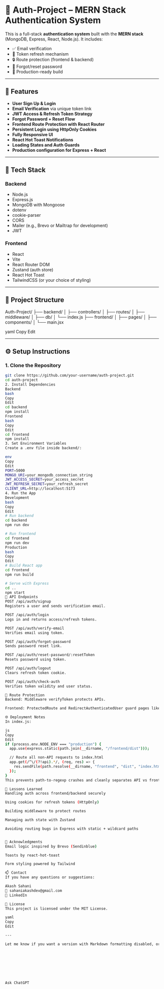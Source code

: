# 🔐 Auth-Project – MERN Stack Authentication System

This is a full-stack **authentication system** built with the **MERN stack** (MongoDB, Express, React, Node.js). It includes:

- ✅ Email verification
- 🔁 Token refresh mechanism
- 🔒 Route protection (frontend & backend)
- 📧 Forgot/reset password
- 🧪 Production-ready build

---

## 🚀 Features

- **User Sign Up & Login**
- **Email Verification** via unique token link
- **JWT Access & Refresh Token Strategy**
- **Forgot Password + Reset Flow**
- **Frontend Route Protection with React Router**
- **Persistent Login using HttpOnly Cookies**
- **Fully Responsive UI**
- **React Hot Toast Notifications**
- **Loading States and Auth Guards**
- **Production configuration for Express + React**
  
---

## 🧱 Tech Stack

### Backend
- Node.js
- Express.js
- MongoDB with Mongoose
- dotenv
- cookie-parser
- CORS
- Mailer (e.g., Brevo or Mailtrap for development)
- JWT

### Frontend
- React
- Vite
- React Router DOM
- Zustand (auth store)
- React Hot Toast
- TailwindCSS (or your choice of styling)
  
---

## 📂 Project Structure

Auth-Project/
├── backend/
│ ├── controllers/
│ ├── routes/
│ ├── middleware/
│ ├── db/
│ └── index.js
├── frontend/
│ ├── pages/
│ ├── components/
│ └── main.jsx

yaml
Copy
Edit

---

## ⚙️ Setup Instructions

### 1. Clone the Repository

```bash
git clone https://github.com/your-username/auth-project.git
cd auth-project
2. Install Dependencies
Backend
bash
Copy
Edit
cd backend
npm install
Frontend
bash
Copy
Edit
cd frontend
npm install
3. Set Environment Variables
Create a .env file inside backend/:

env
Copy
Edit
PORT=5000
MONGO_URI=your_mongodb_connection_string
JWT_ACCESS_SECRET=your_access_secret
JWT_REFRESH_SECRET=your_refresh_secret
CLIENT_URL=http://localhost:5173
4. Run the App
Development
bash
Copy
Edit
# Run backend
cd backend
npm run dev

# Run frontend
cd frontend
npm run dev
Production
bash
Copy
Edit
# Build React app
cd frontend
npm run build

# Serve with Express
cd ..
npm start
🧪 API Endpoints
POST /api/auth/signup
Registers a user and sends verification email.

POST /api/auth/login
Logs in and returns access/refresh tokens.

POST /api/auth/verify-email
Verifies email using token.

POST /api/auth/forgot-password
Sends password reset link.

POST /api/auth/reset-password/:resetToken
Resets password using token.

POST /api/auth/logout
Clears refresh token cookie.

POST /api/auth/check-auth
Verifies token validity and user status.

🔐 Route Protection
Backend: Middleware verifyToken protects APIs.

Frontend: ProtectedRoute and RedirectAuthenticatedUser guard pages like /, /login, /signup, etc.

🌐 Deployment Notes
In index.js:

js
Copy
Edit
if (process.env.NODE_ENV === "production") {
  app.use(express.static(path.join(__dirname, "/frontend/dist")));

  // Route all non-API requests to index.html
  app.get(/^\/(?!api).*/, (req, res) => {
    res.sendFile(path.resolve(__dirname, "frontend", "dist", "index.html"));
  });
}
This prevents path-to-regexp crashes and cleanly separates API vs frontend routing.

🧠 Lessons Learned
Handling auth across frontend/backend securely

Using cookies for refresh tokens (HttpOnly)

Building middleware to protect routes

Managing auth state with Zustand

Avoiding routing bugs in Express with static + wildcard paths


🙌 Acknowledgments
Email logic inspired by Brevo (Sendinblue)

Toasts by react-hot-toast

Form styling powered by Tailwind

📫 Contact
If you have any questions or suggestions:

Akash Sahani
📧 sahaniakashdev@gmail.com
🔗 LinkedIn

🏁 License
This project is licensed under the MIT License.

yaml
Copy
Edit

---

Let me know if you want a version with Markdown formatting disabled, or if you want to include a logo, badge (like Vercel deploy), or link to a live demo!








Ask ChatGPT
